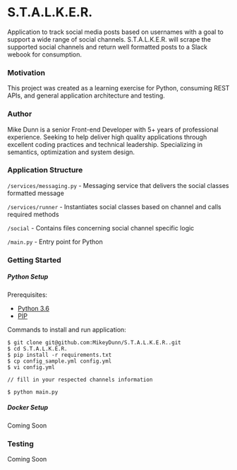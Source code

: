 # S.T.A.L.K.E.R.

Application to track social media posts based on usernames with a goal to support a wide range of social channels. S.T.A.L.K.E.R. will scrape the supported social channels and return well formatted posts to a Slack webook for consumption.

### Motivation

This project was created as a learning exercise for Python, consuming REST APIs, and general application architecture and testing.

### Author

Mike Dunn is a senior Front-end Developer with 5+ years of professional experience. Seeking to help deliver high quality applications through excellent coding practices and technical leadership. Specializing in semantics, optimization and system design.

### Application Structure

`/services/messaging.py` - Messaging service that delivers the social classes formatted message

`/services/runner` - Instantiates social classes based on channel and calls required methods

`/social` - Contains files concerning social channel specific logic

`/main.py` - Entry point for Python

### Getting Started

##### Python Setup

Prerequisites:

* [Python 3.6](https://www.python.org/)
* [PIP](https://pip.pypa.io)

Commands to install and run application:

```
$ git clone git@github.com:MikeyDunn/S.T.A.L.K.E.R..git
$ cd S.T.A.L.K.E.R.
$ pip install -r requirements.txt
$ cp config_sample.yml config.yml
$ vi config.yml

// fill in your respected channels information

$ python main.py
```

##### Docker Setup

Coming Soon

### Testing

Coming Soon
